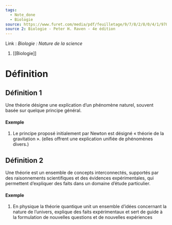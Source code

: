 ```yaml
---
tags:
  - Note_done
  - Biologie
source: https://www.furet.com/media/pdf/feuilletage/9/7/8/2/8/0/4/1/9782804184582.pdf
source 2: Biologie - Peter H. Raven - 4e édition
---
```


Link : 
_Biologie : Nature de la science_
1. [[Biologie]]

# Définition
## Définition 1
Une théorie désigne une explication d’un phénomène naturel, souvent basée sur quelque principe général. 

#### Exemple
1. Le principe proposé initialement par Newton est désigné « théorie de la gravitation ». (elles offrent une explication unifiée de phénomènes divers.)

## Définition 2
Une théorie est un ensemble de concepts interconnectés, supportés par des raisonnements scientifiques et des évidences expérimentales, qui permettent d’expliquer des faits dans un domaine d’étude particulier. 

#### Exemple
1. En physique la théorie quantique unit un ensemble d’idées concernant la nature de l’univers, explique des faits expérimentaux et sert de guide à la formulation de nouvelles questions et de nouvelles expériences